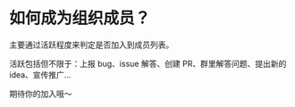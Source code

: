 # 如何成为组织成员？

主要通过活跃程度来判定是否加入到成员列表。

活跃包括但不限于：上报 bug、issue 解答、创建 PR、群里解答问题、提出新的 idea、宣传推广...

期待你的加入哦～
